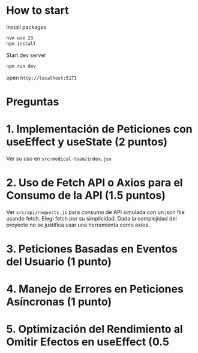 # How to start
Install packages
```sh
nvm use 23
npm install
```

Start dev server
```sh
npm run dev
```

open `http://localhost:5173`

# Preguntas

# 1. Implementación de Peticiones con useEffect y useState (2 puntos)
Ver su uso en `src/medical-team/index.jsx`

# 2. Uso de Fetch API o Axios para el Consumo de la API (1.5 puntos)
Ver `src/api/requests.js` para consumo de API simulada con un json file usando fetch. Elegí fetch por su simplicidad. Dada la complejidad del proyecto no se justifica usar una herramienta como axios. 

# 3. Peticiones Basadas en Eventos del Usuario (1 punto)

# 4. Manejo de Errores en Peticiones Asíncronas (1 punto)

# 5. Optimización del Rendimiento al Omitir Efectos en useEffect (0.5
